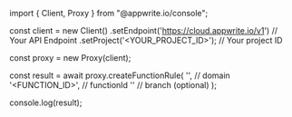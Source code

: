 import { Client, Proxy } from "@appwrite.io/console";

const client = new Client()
    .setEndpoint('https://cloud.appwrite.io/v1') // Your API Endpoint
    .setProject('<YOUR_PROJECT_ID>'); // Your project ID

const proxy = new Proxy(client);

const result = await proxy.createFunctionRule(
    '', // domain
    '<FUNCTION_ID>', // functionId
    '<BRANCH>' // branch (optional)
);

console.log(result);
